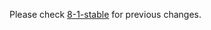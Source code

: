 
Please check [8-1-stable](https://github.com/rails/rails/blob/8-1-stable/actionview/CHANGELOG.md) for previous changes.
